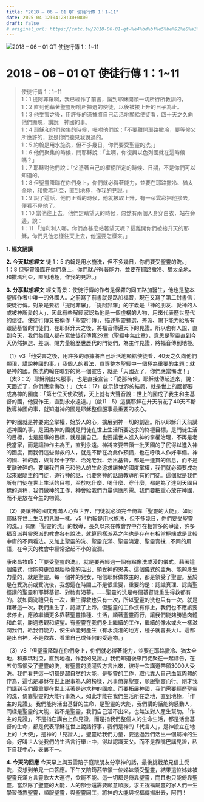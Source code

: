 ```yaml
---
title: "2018 – 06 – 01 QT 使徒行傳 1：1~11"
date: 2025-04-12T04:28:30+0800
draft: false
# original_url: https://cmtc.tw/2018-06-01-qt-%e4%bd%bf%e5%be%92%e8%a1%8c%e5%82%b3-1%ef%bc%9a111
---
```


![2018 – 06 – 01 QT 使徒行傳 1：1\~11](/images/qt.jpg   "2018 – 06 – 01 QT 使徒行傳 1：1\~11")

# 2018 – 06 – 01 QT 使徒行傳 1：1\~11

> 使徒行傳 1：1\~11  
> 1：1 提阿非羅啊，我已經作了前書，論到耶穌開頭一切所行所教訓的，  
> 1：2 直到他藉著聖靈吩咐所揀選的使徒，以後被接上升的日子為止。  
> 1：3 他受害之後，用許多的憑據將自己活活地顯給使徒看，四十天之久向他們顯現，講說　神國的事。  
> 1：4 耶穌和他們聚集的時候，囑咐他們說：「不要離開耶路撒冷，要等候父所應許的，就是你們聽見我說過的。  
> 1：5 約翰是用水施洗，但不多幾日，你們要受聖靈的洗。」  
> 1：6 他們聚集的時候，問耶穌說：「主啊，你復興以色列國就在這時候嗎？」  
> 1：7 耶穌對他們說：「父憑著自己的權柄所定的時候、日期，不是你們可以知道的。  
> 1：8 但聖靈降臨在你們身上，你們就必得著能力，並要在耶路撒冷、猶太全地，和撒瑪利亞，直到地極，作我的見證。」  
> 1：9 說了這話，他們正看的時候，他就被取上升，有一朵雲彩把他接去，便看不見他了。  
> 1：10 當他往上去，他們定睛望天的時候，忽然有兩個人身穿白衣，站在旁邊，說：  
> 1：11 「加利利人哪，你們為甚麼站著望天呢？這離開你們被接升天的耶穌，你們見他怎樣往天上去，他還要怎樣來。」

**1. 經文誦讀**

**2.  今天默想經文**
徒 1：5 約翰是用水施洗，但不多幾日，你們要受聖靈的洗。」  
1：8 但聖靈降臨在你們身上，你們就必得著能力，並要在耶路撒冷、猶太全地，和撒瑪利亞，直到地極，作我的見證。」

**3. 分享默想經文**
經文背景：使徒行傳的作者是保羅的同工路加醫生，他也是整本聖經作者中唯一的外國人。之前寫了前書就是路加福音，現在又寫了第二封書信：使徒行傳。對象是要給「提阿非羅」，「提阿非羅」的字義是「神的朋友、愛神的人或被神所愛的人」，因此有些解經家認為他是一個虛構的人物，用來代表歷世歷代的信徒。使徒行傳又被稱作「聖靈行傳」，描述聖靈揀選、差派、賜下能力給所有跟隨基督的門徒們，在耶穌升天之後，將福音傳遍天下的見證。所以也有人說，直到今天，我們每個人都在寫使徒行傳第29章（聖經中無此章），意思是聖靈直到今天仍然揀選、差派、賜力量給歷世歷代的門徒們，為主作見證，將福音傳到地極。

（1）v3「他受害之後，用許多的憑據將自己活活地顯給使徒看，40天之久向他們顯現，講說神國的事。」我個人的看法，貫穿整本聖經中一個極為重要的主題：就是神的國。施洗約翰在曠野的第一個宣告，就是「天國近了，你們應當悔改！」（太3：2）耶穌剛出來服事，也是直接宣告：「從那時候，耶穌就傳起道來，說：天國近了，你們應當悔改！」（太4：17）啟示錄世界的結局，就是世上的國都要成為神的國度：「第七位天使吹號，天上就有大聲音說：世上的國成了我主和主基督的國，他要作王，直到永永遠遠。」（啟11：5）這裏耶穌在升天前花了40天不斷教導神國的事，就知道神的國是耶穌整個服事最重要的核心。

神的國就是神要完全掌權，始於人的心，擴展到神一切的創造。所以耶穌升天前講述神國的事，是因為神的國就是門徒在世上生活所要追求的終極目標，是門徒生活的目標，也是服事的目標，就是讓自己，也要讓世人進入神的掌權治理，不再是老我當家，而是讓神作主為王，直到永遠。神將來要帶領一批天國的子民得以進入神的國度，而我們這些得救的人，就是不斷在為此作預備，也在呼喚人作好準備。神的國、神的義，與背起十字架、治死老我、活出基督，都是一連貫的信息，而不是支離破碎的。要讓我們自己和他人的生命追求讓神的國度掌權，我們就必須要成為起來跟隨主的門徒，遵行神的話，也要將神的話語教導所有的門徒。這個就是我們所有門徒在世上生活的目標，至於吃什麼、喝什麼、穿什麼，都是為了達到天國目標的過程，我們做神的工作，神會給我們力量供應所需。我們要把重心放在神國，而不是放在今生的物質。

（2）要讓神的國度充滿人心與世界，門徒就必須完全倚靠「聖靈的大能」，如同耶穌在世上生活的見證一樣。v5「約翰是用水施洗，但不多幾日，你們要受聖靈的洗。」有關「聖靈的洗」的教導，長久以來在教會界中存在相當多的爭議，許多福音派與靈恩派的教會各有說法，就算同樣派系之內也是存在有相當極端或是比較中庸的不同看法。又加上聖靈的洗、聖靈充滿、聖靈澆灌、聖靈膏抹…不同的用語，在今天的教會中經常掀起不小的波瀾。

康來昌牧師：「『要受聖靈的洗』，就是要再經過一個有點像洗或浸的儀式。藉著這個儀式，你能夠更加脫胎換骨的活出、領受神的恩典。這個儀式的主角、能夠產生力量的，就是聖靈。每一個神的兒女，相信耶穌做救主的，都是領受了聖靈。至於是在受洗前或受洗後，我想這在時間上不是很重要，重要的是：認識真理、認識聖經講的聖靈和耶穌基督、對祂有渴慕。……聖靈的洗是每個基督徒重生得救都有的。就如同洗禮只有一次，重生得救也只有一次，所以聖靈的洗也只有一次。就是藉著這一次，我們重生了，認識了上帝。但聖靈的工作沒有停止，我們也不應該要求停止，應該繼續更多靠著聖靈撒種、生活，順著聖靈而行，讓我們能夠勝過肉體和血氣，勝過悲觀和絕望。有聖靈在我們身上繼續的工作，繼續的像水或火一樣滋潤我們，給我們能力，使生命能夠產生（有水澆灌的地方，種子就會長大）。這都是出自神，不是依靠、看重自己或任何的受造物。」

（3）v8「但聖靈降臨在你們身上，你們就必得著能力，並要在耶路撒冷、猶太全地，和撒瑪利亞，直到地極，作我的見證。」我們知道後來門徒聚在一起禱告，在五旬節領受了聖靈的洗，有聖靈的澆灌與方言出來，彼得一次講道帶領3000人受洗。我們看見這一切都是超自然的大能，是聖靈的工作，取代靠人自己血氣肉體的作為，這也是耶穌在世上服事為人的榜樣，凡事倚靠聖靈，順服聖靈而行。剛才我們講到我們最重要在世上活著是追求神的國度。而要拓展神國，我們需要經歷聖靈的洗，倚靠聖靈的大能行事為人，如此才能在我們生活所在之地，直到地極，「作主的見證」。我們能夠活出基督的生命，是聖靈的大能，我們講的話能夠感動人，同樣是聖靈的大能，若不是聖靈，我們自己活不出來，也無法對人產生幫助。「作主的見證」，不是指在講台上作見證，而是指我們整個人的生命生活，都是活出基督的生命，都是代表耶穌在世上說話行事，我們是神的「代言人」，是神設立在地上的「大使」，是神的「見證人」。聖靈給我們力量，要透過我們活出一個屬神的生命，好叫世人從我們的生活言行舉止中，得以認識天父。而不是靠嘴巴講見證，私下自我中心，表裏不一。

**4. 今天的回應**
今天早上與玉雲陪子庭跟朋友分享神的話，最後挑戰弟兄信主受洗，沒想到弟兄一口答應。下午又陪筠茜帶領一位姊妹領受聖靈，結果這位姊妹被聖靈充滿方言靈歌大大運行，欲罷不能。這一切都是倚靠聖靈，而且也只能倚靠聖靈。當然除了聖靈的大能，人的部份還需要願意順服。求主祝福屬靈的家人們一生學習倚靠聖靈，順服聖靈，與聖靈同工，將神的大能與祝福傳揚出去，阿們！
